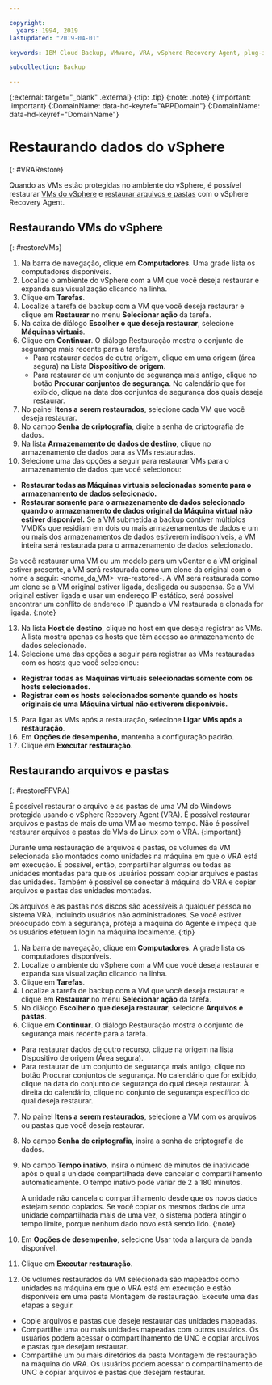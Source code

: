 ```yaml
---

copyright:
  years: 1994, 2019
lastupdated: "2019-04-01"

keywords: IBM Cloud Backup, VMware, VRA, vSphere Recovery Agent, plug-in, plugin, EVault, Carbonite, vSphere, backups

subcollection: Backup

---
```

{:external: target="_blank" .external}
{:tip: .tip}
{:note: .note}
{:important: .important}
{:DomainName: data-hd-keyref="APPDomain"}
{:DomainName: data-hd-keyref="DomainName"}

# Restaurando dados do vSphere
{: #VRARestore}

Quando as VMs estão protegidas no ambiente do vSphere, é possível restaurar [VMs do vSphere](#restoreVMs) e [restaurar arquivos e pastas](#restoreFFVRA) com o vSphere Recovery Agent.

## Restaurando VMs do vSphere
{: #restoreVMs}

1.	Na barra de navegação, clique em **Computadores**. Uma grade lista os computadores disponíveis.
2.	Localize o ambiente do vSphere com a VM que você deseja restaurar e expanda sua visualização clicando na linha.
3.	Clique em **Tarefas**.
4.	Localize a tarefa de backup com a VM que você deseja restaurar e clique em **Restaurar** no menu **Selecionar ação** da tarefa.
5.	Na caixa de diálogo **Escolher o que deseja restaurar**, selecione **Máquinas virtuais**.
6.	Clique em **Continuar**. O diálogo Restauração mostra o conjunto de segurança mais recente para a tarefa.
    * Para restaurar dados de outra origem, clique em uma origem (área segura) na Lista **Dispositivo de origem**.
    *	Para restaurar de um conjunto de segurança mais antigo, clique no botão **Procurar conjuntos de segurança**. No calendário que for exibido, clique na data dos conjuntos de segurança dos quais deseja restaurar.
7.	No painel **Itens a serem restaurados**, selecione cada VM que você deseja restaurar.
8.	No campo **Senha de criptografia**, digite a senha de criptografia de dados.
9.	Na lista **Armazenamento de dados de destino**, clique no armazenamento de dados para as VMs restauradas.
10.	Selecione uma das opções a seguir para restaurar VMs para o armazenamento de dados que você selecionou:
  * **Restaurar todas as Máquinas virtuais selecionadas somente para o armazenamento de dados selecionado.**
  * **Restaurar somente para o armazenamento de dados selecionado quando o armazenamento de dados original da Máquina virtual não estiver disponível.** Se a VM submetida a backup contiver múltiplos VMDKs que residiam em dois ou mais armazenamentos de dados e um ou mais dos armazenamentos de dados estiverem indisponíveis, a VM inteira será restaurada para o armazenamento de dados selecionado.

  Se você restaurar uma VM ou um modelo para um vCenter e a VM original estiver presente, a VM será restaurada como um clone da original com o nome a seguir: <nome_da_VM>-vra-restored-<Data>. A VM será restaurada como um clone se a VM original estiver ligada, desligada ou suspensa. Se a VM original estiver ligada e usar um endereço IP estático, será possível encontrar um conflito de endereço IP quando a VM restaurada e clonada for ligada.
  {:note}

13.	Na lista **Host de destino**, clique no host em que deseja registrar as VMs. A lista mostra apenas os hosts que têm acesso ao armazenamento de dados selecionado.
14.	Selecione uma das opções a seguir para registrar as VMs restauradas com os hosts que você selecionou:
  * **Registrar todas as Máquinas virtuais selecionadas somente com os hosts selecionados.**
  * **Registrar com os hosts selecionados somente quando os hosts originais de uma Máquina virtual não estiverem disponíveis.**
15.	Para ligar as VMs após a restauração, selecione **Ligar VMs após a restauração**.
16.	Em **Opções de desempenho**, mantenha a configuração padrão.
17.	Clique em **Executar restauração**.

## Restaurando arquivos e pastas
{: #restoreFFVRA}

É possível restaurar o arquivo e as pastas de uma VM do Windows protegida usando o vSphere Recovery Agent (VRA). É possível restaurar arquivos e pastas de mais de uma VM ao mesmo tempo. Não é possível restaurar arquivos e pastas de VMs do Linux com o VRA.
{:important}

Durante uma restauração de arquivos e pastas, os volumes da VM selecionada são montados como unidades na máquina em que o VRA está em execução. É possível, então, compartilhar algumas ou todas as unidades montadas para que os usuários possam copiar arquivos e pastas das unidades. Também é possível se conectar à máquina do VRA e copiar arquivos e pastas das unidades montadas.

Os arquivos e as pastas nos discos são acessíveis a qualquer pessoa no sistema VRA, incluindo usuários não administradores. Se você estiver preocupado com a segurança, proteja a máquina do Agente e impeça que os usuários efetuem login na máquina localmente.
{:tip}

1. Na barra de navegação, clique em **Computadores**. A grade lista os computadores disponíveis.
2. Localize o ambiente do vSphere com a VM que você deseja restaurar e expanda sua visualização clicando na linha.
3. Clique em **Tarefas**.
4. Localize a tarefa de backup com a VM que você deseja restaurar e clique em **Restaurar** no menu **Selecionar ação** da tarefa.
5. No diálogo **Escolher o que deseja restaurar**, selecione **Arquivos e pastas**.
6. Clique em **Continuar**. O diálogo Restauração mostra o conjunto de segurança mais recente para a tarefa.
  * Para restaurar dados de outro recurso, clique na origem na lista Dispositivo de origem (Área segura).
  * Para restaurar de um conjunto de segurança mais antigo, clique no botão Procurar conjuntos de segurança. No calendário que for exibido, clique na data do conjunto de segurança do qual deseja restaurar. À direita do calendário, clique no conjunto de segurança específico do qual deseja restaurar.
7. No painel **Itens a serem restaurados**, selecione a VM com os arquivos ou pastas que você deseja restaurar.
8. No campo **Senha de criptografia**, insira a senha de criptografia de dados.
9. No campo **Tempo inativo**, insira o número de minutos de inatividade após o qual a unidade compartilhada deve cancelar o compartilhamento automaticamente. O tempo inativo pode variar de 2 a 180 minutos.

    A unidade não cancela o compartilhamento desde que os novos dados estejam sendo copiados. Se você copiar os mesmos dados de uma unidade compartilhada mais de uma vez, o sistema poderá atingir o tempo limite, porque nenhum dado novo está sendo lido.
    {:note}

10.	Em **Opções de desempenho**, selecione Usar toda a largura da banda disponível.
11.	Clique em **Executar restauração**.
12. Os volumes restaurados da VM selecionada são mapeados como unidades na máquina em que o VRA está em execução e estão disponíveis em uma pasta Montagem de restauração.  Execute uma das etapas a seguir.
  * Copie arquivos e pastas que deseje restaurar das unidades mapeadas.
  * Compartilhe uma ou mais unidades mapeadas com outros usuários. Os usuários podem acessar o compartilhamento de UNC e copiar arquivos e pastas que desejam restaurar.
  * Compartilhe um ou mais diretórios da pasta Montagem de restauração na máquina do VRA. Os usuários podem acessar o compartilhamento de UNC e copiar arquivos e pastas que desejam restaurar.
